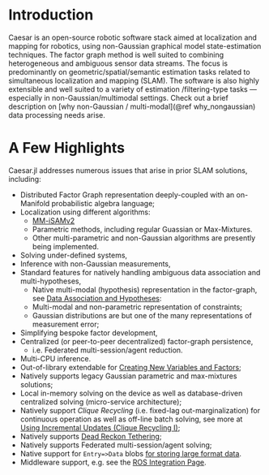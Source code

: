 # Introduction

Caesar is an open-source robotic software stack aimed at localization and mapping for robotics, using non-Gaussian graphical model state-estimation techniques.  The factor graph method is well suited to combining heterogeneous and ambiguous sensor data streams.  The focus is predominantly on geometric/spatial/semantic estimation tasks related to simultaneous localization and mapping (SLAM).  The software is also highly extensible and well suited to a variety of estimation /filtering-type tasks — especially in non-Gaussian/multimodal settings.  Check out a brief description on [why non-Gaussian / multi-modal](@ref why_nongaussian) data processing needs arise.

# A Few Highlights

Caesar.jl addresses numerous issues that arise in prior SLAM solutions, including: 
* Distributed Factor Graph representation deeply-coupled with an on-Manifold probabilistic algebra language;
* Localization using different algorithms:
  * [MM-iSAMv2](http://www.juliarobotics.org/Caesar.jl/latest/refs/literature/#Related-Literature-1)
  * Parametric methods, including regular Guassian or Max-Mixtures.
  * Other multi-parametric and non-Gaussian algorithms are presently being implemented.
* Solving under-defined systems, 
* Inference with non-Gaussian measurements, 
* Standard features for natively handling ambiguous data association and multi-hypotheses, 
  * Native multi-modal (hypothesis) representation in the factor-graph, see [Data Association and Hypotheses](@ref):
  * Multi-modal and non-parametric representation of constraints;
  * Gaussian distributions are but one of the many representations of measurement error;
* Simplifying bespoke factor development, 
* Centralized (or peer-to-peer decentralized) factor-graph persistence, 
  * i.e. Federated multi-session/agent reduction.
* Multi-CPU inference.
* Out-of-library extendable for [Creating New Variables and Factors](@ref);
* Natively supports legacy Gaussian parametric and max-mixtures solutions;
* Local in-memory solving on the device as well as database-driven centralized solving (micro-service architecture);
* Natively support *Clique Recycling* (i.e. fixed-lag out-marginalization) for continuous operation as well as off-line batch solving, see more at [Using Incremental Updates (Clique Recycling I)](@ref);
* Natively supports [Dead Reckon Tethering](examples/deadreckontether.md);
* Natively supports Federated multi-session/agent solving;
* Native support for `Entry=>Data` blobs [for storing large format data](https://juliarobotics.org/Caesar.jl/latest/concepts/entry_data/).
* Middleware support, e.g. see the [ROS Integration Page](examples/using_ros.md).
